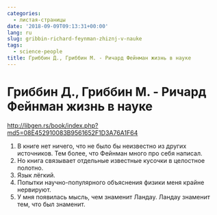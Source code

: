 ```yaml
---
categories:
  - листая-страницы
date: '2018-09-09T09:13:31+00:00'
lang: ru
slug: gribbin-richard-feynman-zhiznj-v-nauke
tags:
  - science-people
title: Гриббин Д., Гриббин М. - Ричард Фейнман жизнь в науке
---
```



# Гриббин Д., Гриббин М. - Ричард Фейнман жизнь в науке ##

<http://libgen.rs/book/index.php?md5=08E452910083B9561652F1D3A76A1F64>

<!--more-->

1. В книге нет ничего, что не было бы неизвестно из других источников. Тем более, что Фейнман много про себя написал.
2. Но книга связывает отдельные известные кусочки в целостное полотно.
3. Язык лёгкий.
4. Попытки научно-популярного объяснения физики меня крайне нервируют.
5. У мня появилась мысль, чем знаменит Ландау. Ландау знаменит тем, что был знаменит.
